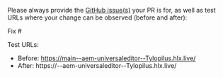 Please always provide the [GitHub issue(s)](../issues) your PR is for, as well as test URLs where your change can be observed (before and after):

Fix #<gh-issue-id>

Test URLs:
- Before: https://main--aem-universaleditor--Tylopilus.hlx.live/
- After: https://<branch>--aem-universaleditor--Tylopilus.hlx.live/

